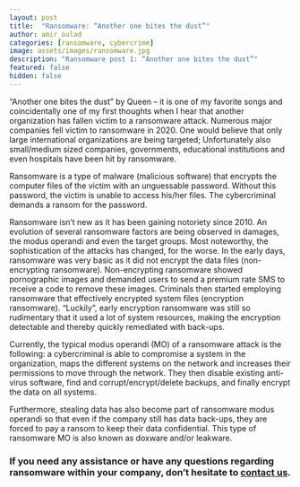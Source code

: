 ```yaml
---
layout: post
title:  "Ransomware: “Another one bites the dust”"
author: amir_oulad
categories: [ransomware, cybercrime]
image: assets/images/ransomware.jpg
description: "Ransomware post 1: “Another one bites the dust”"
featured: false
hidden: false
---
```


“Another one bites the dust” by Queen – it is one of my favorite songs and coincidentally one of my first thoughts when I hear that another organization has fallen victim to a ransomware attack. Numerous major companies fell victim to ransomware in 2020. One would believe that only large international organizations are being targeted; Unfortunately also small/medium sized companies, governments, educational institutions and even hospitals have been hit by ransomware. 

Ransomware is a type of malware (malicious software) that encrypts the computer files of the victim with an unguessable password. Without this password, the victim is unable to access his/her files. The cybercriminal demands a ransom for the password. 

Ransomware isn’t new as it has been gaining notoriety since 2010. An evolution of several ransomware factors are being observed in damages, the modus operandi and even the target groups. Most noteworthy, the sophistication of the attacks has changed, for the worse. In the early days, ransomware was very basic as it did not encrypt the data files (non-encrypting ransomware). Non-encrypting ransomware showed pornographic images and demanded users to send a premium rate SMS to receive a code to remove these images. Criminals then started employing ransomware that effectively encrypted system files (encryption ransomware).  “Luckily”, early encryption ransomware was still so rudimentary that it used a lot of system resources, making the encryption detectable and thereby quickly remediated with back-ups.  

Currently, the typical modus operandi (MO) of a ransomware attack is the following: a cybercriminal is able to compromise a system in the organization, maps the different systems on the network and increases their permissions to move through the network. They then disable existing anti-virus software, find and corrupt/encrypt/delete backups, and finally encrypt the data on all systems. 

Furthermore, stealing data has also become part of ransomware modus operandi so that even if the company still has data back-ups, they are forced to pay a ransom to keep their data confidential. This type of ransomware MO is also known as doxware and/or leakware.

### If you need any assistance or have any questions regarding ransomware within your company, don’t hesitate to [contact us](https://www.ordina.be/diensten/security-and-privacy/).
